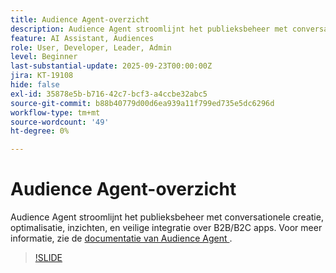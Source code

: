```yaml
---
title: Audience Agent-overzicht
description: Audience Agent stroomlijnt het publieksbeheer met conversationele creatie, optimalisatie, inzichten, en veilige integratie over B2B/B2C apps.
feature: AI Assistant, Audiences
role: User, Developer, Leader, Admin
level: Beginner
last-substantial-update: 2025-09-23T00:00:00Z
jira: KT-19108
hide: false
exl-id: 35878e5b-b716-42c7-bcf3-a4ccbe32abc5
source-git-commit: b88b40779d00d6ea939a11f799ed735e5dc6296d
workflow-type: tm+mt
source-wordcount: '49'
ht-degree: 0%

---
```


# Audience Agent-overzicht

Audience Agent stroomlijnt het publieksbeheer met conversationele creatie, optimalisatie, inzichten, en veilige integratie over B2B/B2C apps. Voor meer informatie, zie de [&#x200B; documentatie van Audience Agent &#x200B;](https://experienceleague.adobe.com/nl/docs/experience-cloud-ai/experience-cloud-ai/agents/audience).

>[!SLIDE](audience-agent-overview)

